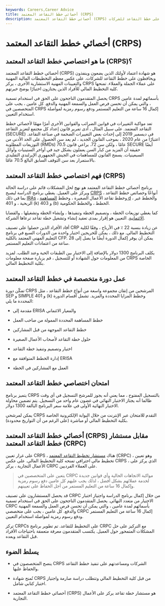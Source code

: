 ```yaml
---
keywords: Careers,Career Advice
title: أخصائي خطط التقاعد المعتمد (CRPS)
description: أخصائي خطط التقاعد المعتمد (CRPS) هو شهادة اعتماد لأولئك الذين يضعون ، وينفذون ، ويحافظون على خطط التقاعد للشركات.
---
```


# أخصائي خطط التقاعد المعتمد (CRPS)
## ما هو اختصاصي خطط التقاعد المعتمد (CRPS)؟

أخصائي خطط التقاعد المعتمد (CRPS) هو شهادة اعتماد لأولئك الذين يضعون وينفذون ويحافظون على خطط التقاعد للشركات. على عكس معظم التخطيطات المالية المهنية والتعيينات المهنية الاستشارية الأخرى ، يركز CRPS على عملاء الجملة والعملاء. تمنحها كلية التخطيط المالي للأفراد الذين يجتازون اختبارًا يوضح خبرتهم.

يحصل المتقدمون الناجحون على الحق في استخدام تسمية CRPS بأسمائهم لمدة عامين ، والتي يمكن أن تحسن فرص العمل والسمعة المهنية والدفع. كل عامين ، يجب على المتخصصين في CRPS إكمال 16 ساعة من التعليم المستمر ودفع رسوم رمزية لمواصلة استخدام التعيين.

تعد مواكبة التغييرات في قوانين الضرائب والقوانين الأخرى أمرًا مهمًا لأخصائي خطط التقاعد المعتمد. على سبيل المثال ، أدى تمرير قانون إعداد كل مجتمع لتعزيز التقاعد (SECURE) في ديسمبر 2019 إلى إحداث بعض التغييرات الضخمة في صناعة التقاعد. اعتبارًا من عام 2020 ، بموجب القانون الجديد ، لم يعد سن الحصول على الحد الأدنى من التوزيعات المطلوبة (RMDs) 70.5 عامًا ، ولكن سن 72. يراعي قانون SECURE أيضًا حقيقة أن المزيد من كبار السن يعملون بشكل جيد في أواخر الستينيات وأوائل السبعينيات. يسمح القانون للمساهمات في الجيش الجمهوري الإيرلندي التقليدي بالاستمرار بعد سن التوقف السابق البالغ 70.5 عامًا.

## فهم اختصاصي خطط التقاعد المعتمد (CRPS)

برنامج أخصائي خطط التقاعد المعتمد هو نهج لحل المشكلات قائم على دراسة الحالة ويركز على العميل. يغطي برنامج الدراسة ليصبح [CRPS](/definedcontributionplan) أنواعًا وخصائص خطط التقاعد ، بما في ذلك [IRAs](/ira) ، وخطط تقاعد الأعمال الصغيرة ، وخطط [المساهمة d](/definedcontributionplan) ، والخطط غير الربحية ، و 401 (k) و 403 (b) الخطط ، والخطط الحكومية.

كما يغطي توزيعات الخطة ، وتصميم الخطة وتنفيذها ، وإنشاء الخطة وتشغيلها ، والقضايا [الائتمانية](/fiduciary). التعيين هو إقرار بمدى تعقيد إنشاء وتشغيل خطة تقاعد ترعاها الشركة.

أفاد الأفراد الذين حصلوا على تصنيف CRP عن زيادة بنسبة 22 ٪ في الأرباح ، وفقًا لكلية التخطيط المالي. مع ذلك ، يمكن للخريجين اختبار واحدة من الدورات السبع في برنامج التعليم المهني المعتمد بالكلية CFP. يمكن أن يوفر إكمال الدورة أيضًا ما يصل إلى 28 ساعة من اعتمادات التعليم المستمر.

يكلف البرنامج 1300 دولار بالإضافة إلى الاختيار بين الطبقات الحية وعند الطلب. لمزيد من المعلومات حول الشهادة أو للتسجيل ، قم بزيارة صفحة معلومات CRPS الخاصة بكلية التخطيط المالي.

## عمل دورة متخصصة في خطط التقاعد المعتمد

تمكّن دورة CRPS المرشحين من إتقان مجموعة واسعة من أنواع خطط التقاعد ، مثل SEP و SIMPLE و 401 (k) وخطط المزايا المحددة والمزيد. تشمل أقسام الدورة المحددة ما يلي:

- مقدمة إلى ERISA والمعيار الائتماني

- خطط المساهمة المحددة الممولة من صاحب العمل

- خطط التقاعد الموجهة من قبل المشاركين

- حلول خطة التقاعد لأصحاب الأعمال الصغيرة

- اختيار وتصميم وتنفيذ خطة التقاعد

- إدارة الخطط المتوافقة مع ERISA

- العمل مع المشاركين في الخطة

## امتحان اختصاصي خطط التقاعد المعتمد

يتميز برنامج CRPS بالتسجيل المفتوح ، مما يعني أنه يجوز للمرشح التسجيل في أي وقت طالما أنه يجتاز الاختبار النهائي في غضون عام واحد من التسجيل. يتم تضمين محاولة الاختبار النهائية الأولى في علامة سعر البرنامج البالغة 1300 دولار.

يمكن لمرشحي CRPS التقدم للامتحان عبر الإنترنت من خلال البوابة الإلكترونية الخاصة بكلية التخطيط المالي أو مباشرة (على الرغم من أن التواريخ محدودة).

## أخصائي خطط التقاعد المعتمد (CRPS) مقابل مستشار خطط التقاعد المعتمد (CRPC)

على غرار تعيين CRPS ، هناك [مستشار تخطيط التقاعد المعتمد](/crpc) (CRPC) ، وهو تعيين تخطيط مالي احترافي تمنحه كلية التخطيط المالي. على عكس CRPS ، الذي يركز على الأعمال التجارية ، يركز CRPC على العملاء الفرديين.

> يتعين على المتخصصين في CRPC مواكبة الاتجاهات الحالية وأي قوانين جديدة لخدمة عملائهم بشكل أفضل ، لذلك يجب عليهم كل عامين دفع رسوم رمزية وإكمال 16 ساعة من التعليم المستمر من أجل الحفاظ على تعيينهم.

>

قد يحصل المستشارون على تصنيف CRPC من خلال إكمال برنامج الدراسة واجتياز اختبار الاختيار من متعدد النهائي. يحصل المتقدمون الناجحون على الحق في استخدام تسمية CRPC بأسمائهم لمدة عامين ، والتي يمكن أن تحسن فرص العمل والسمعة المهنية والدفع. كل عامين ، يجب على متخصصي CRPC إكمال 16 ساعة من التعليم المستمر ودفع رسوم رمزية لمواصلة استخدام التعيين.

تركز CRPCs على التخطيط للتقاعد. تم تطوير برنامج CRPC مع التركيز على حل المشكلات المتمحور حول العميل. يكتسب المتقدمون معرفة متعمقة باحتياجات الأفراد قبل التقاعد وبعده.

## يسلط الضوء

- ينصح المتخصصون في CRPS الشركات ومساعدتهم على تنفيذ خطط التقاعد والحفاظ عليها.

- تُمنح شهادة CRPS من قبل كلية التخطيط المالي وتتطلب دراسة صارمة واجتياز اختبار كتابي شامل.

- أخصائي خطط التقاعد المعتمد (CRPS) هو مستشار خطة تقاعد يركز على الأعمال التجارية.

